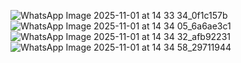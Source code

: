 ![WhatsApp Image 2025-11-01 at 14 33 34_0f1c157b](https://github.com/user-attachments/assets/b818a6e8-9e4c-4cee-954d-1050f599fb6f)
![WhatsApp Image 2025-11-01 at 14 34 05_6a6ae3c1](https://github.com/user-attachments/assets/38486b28-346f-4adc-985e-b706124958c1)
![WhatsApp Image 2025-11-01 at 14 34 32_afb92231](https://github.com/user-attachments/assets/3c0aedb1-defd-4e71-bb80-cf00b5279129)
![WhatsApp Image 2025-11-01 at 14 34 58_29711944](https://github.com/user-attachments/assets/64f3f731-76d9-4fb2-8b90-8fe9917704d2)
